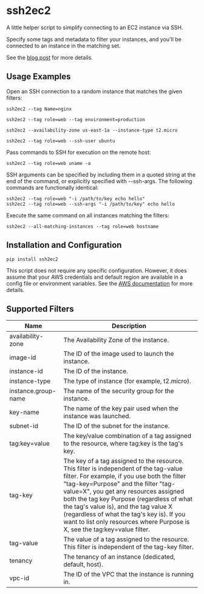 # ssh2ec2

A little helper script to simplify connecting to an EC2 instance via SSH.

Specify some tags and metadata to filter your instances, and you'll be connected to an instance in the matching set.

See the [blog post](http://awssystemadministration.com/ssh2ec2-connect-to-instances-using-tags-and-metadata-instead-of-hostnames/) for more details.

## Usage Examples

Open an SSH connection to a random instance that matches the given filters:

    ssh2ec2 --tag Name=nginx
    
    ssh2ec2 --tag role=web --tag environment=production
    
    ssh2ec2 --availability-zone us-east-1a --instance-type t2.micro
 
    ssh2ec2 --tag role=web --ssh-user ubuntu

Pass commands to SSH for execution on the remote host:

    ssh2ec2 --tag role=web uname -a

SSH arguments can be specified by including them in a quoted string at the end of the command,
or explicitly specified with --ssh-args. The following commands are functionally identical:

    ssh2ec2 --tag role=web "-i /path/to/key echo hello"
    ssh2ec2 --tag role=web --ssh-args "-i /path/to/key" echo hello

Execute the same command on all instances matching the filters:

    ssh2ec2 --all-matching-instances --tag role=web hostname

## Installation and Configuration

    pip install ssh2ec2

This script does not require any specific configuration. However, it does assume that your AWS
credentials and default region are available in a config file or environment variables. See the 
[AWS documentation](http://docs.aws.amazon.com/cli/latest/userguide/cli-chap-getting-started.html#config-settings-and-precedence) for more details.

## Supported Filters

|Name               | Description       |
|---                |---                |
|availability-zone  | The Availability Zone of the instance. |
|image-id|			The ID of the image used to launch the instance.|
|instance-id|			The ID of the instance.|
|instance-type|			The type of instance (for example, t2.micro).|
|instance.group-name|			The name of the security group for the instance.|
|key-name|			The name of the key pair used when the instance was launched.|
|subnet-id|			The ID of the subnet for the instance.|
|tag:key=value|			The key/value combination of a tag assigned to the resource, where tag:key is the tag's key.|
|tag-key|			The key of a tag assigned to the resource. This filter is independent of the tag-value filter. For example, if you use both the filter "tag-key=Purpose" and the filter "tag-value=X", you get any resources assigned both the tag key Purpose (regardless of what the tag's value is), and the tag value X (regardless of what the tag's key is). If you want to list only resources where Purpose is X, see the tag:key=value filter.|
|tag-value|			The value of a tag assigned to the resource. This filter is independent of the tag-key filter.|
|tenancy|			The tenancy of an instance (dedicated, default, host).|
|vpc-id|			The ID of the VPC that the instance is running in.|



